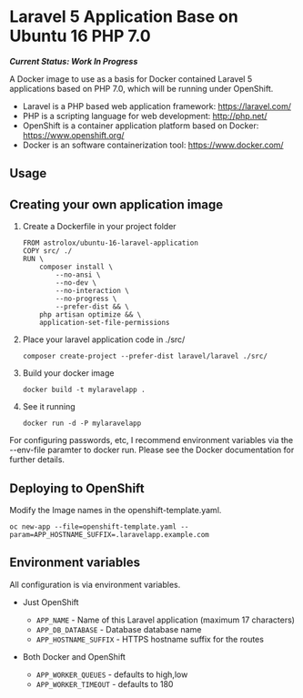 # Laravel 5 Application Base on Ubuntu 16 PHP 7.0

**_Current Status: Work In Progress_**

A Docker image to use as a basis for Docker contained Laravel 5 applications based on PHP 7.0, which will be running under OpenShift.

* Laravel is a PHP based web application framework: https://laravel.com/
* PHP is a scripting language for web development: http://php.net/
* OpenShift is a container application platform based on Docker: https://www.openshift.org/
* Docker is an software containerization tool: https://www.docker.com/

## Usage

## Creating your own application image

 1. Create a Dockerfile in your project folder
	```
	FROM astrolox/ubuntu-16-laravel-application
	COPY src/ ./
	RUN \
		composer install \
			--no-ansi \
			--no-dev \
			--no-interaction \
			--no-progress \
			--prefer-dist && \
		php artisan optimize && \
		application-set-file-permissions
	```
 2. Place your laravel application code in ./src/
	```
	composer create-project --prefer-dist laravel/laravel ./src/
	```
 3. Build your docker image
	```
	docker build -t mylaravelapp .
	```
 4. See it running
	```
	docker run -d -P mylaravelapp
	```

For configuring passwords, etc, I recommend environment variables via the --env-file paramter to docker run. Please see the Docker documentation for further details.

## Deploying to OpenShift

Modify the Image names in the openshift-template.yaml.
```
oc new-app --file=openshift-template.yaml --param=APP_HOSTNAME_SUFFIX=.laravelapp.example.com
```

## Environment variables

All configuration is via environment variables.

* Just OpenShift
  * ``APP_NAME`` - Name of this Laravel application (maximum 17 characters)
  * ``APP_DB_DATABASE`` - Database database name
  * ``APP_HOSTNAME_SUFFIX`` - HTTPS hostname suffix for the routes

* Both Docker and OpenShift
  * ``APP_WORKER_QUEUES`` - defaults to high,low
  * ``APP_WORKER_TIMEOUT`` - defaults to 180

